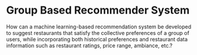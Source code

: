 # Group Based Recommender System
 How can a machine learning-based recommendation system be developed to suggest restaurants that satisfy the collective preferences of a group of users, while incorporating both historical preferences and restaurant data information such as restaurant ratings, price range, ambiance, etc.?
